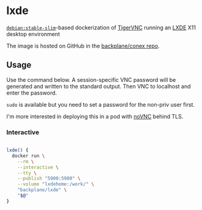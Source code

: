 # lxde

[`debian:stable-slim`](https://hub.docker.com/_/debian/)-based dockerization of [TigerVNC](https://tigervnc.org/) running an [LXDE](https://lxde.org/) X11 desktop environment

The image is hosted on GitHub in the [backplane/conex repo](https://github.com/backplane/conex/tree/main/lxde).

## Usage

Use the command below. A session-specific VNC password will be generated and written to the standard output. Then VNC to localhost and enter the password.

`sudo` is available but you need to set a password for the non-priv user first.

I'm more interested in deploying this in a pod with [noVNC](https://novnc.com/info.html) behind TLS.

### Interactive

```sh

lxde() {
  docker run \
    --rm \
    --interactive \
    --tty \
    --publish "5900:5900" \
    --volume "lxdehome:/work/" \
    "backplane/lxde" \
    "$@"
}

```
